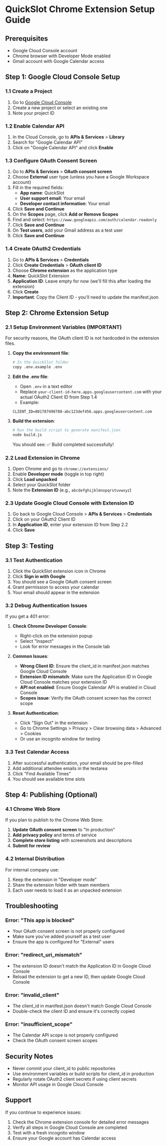 # QuickSlot Chrome Extension Setup Guide

## Prerequisites
- Google Cloud Console account
- Chrome browser with Developer Mode enabled
- Gmail account with Google Calendar access

## Step 1: Google Cloud Console Setup

### 1.1 Create a Project
1. Go to [Google Cloud Console](https://console.cloud.google.com/)
2. Create a new project or select an existing one
3. Note your project ID

### 1.2 Enable Calendar API
1. In the Cloud Console, go to **APIs & Services** > **Library**
2. Search for "Google Calendar API"
3. Click on "Google Calendar API" and click **Enable**

### 1.3 Configure OAuth Consent Screen
1. Go to **APIs & Services** > **OAuth consent screen**
2. Choose **External** user type (unless you have a Google Workspace account)
3. Fill in the required fields:
   - **App name**: QuickSlot
   - **User support email**: Your email
   - **Developer contact information**: Your email
4. Click **Save and Continue**
5. On the **Scopes** page, click **Add or Remove Scopes**
6. Find and select: `https://www.googleapis.com/auth/calendar.readonly`
7. Click **Save and Continue**
8. On **Test users**, add your Gmail address as a test user
9. Click **Save and Continue**

### 1.4 Create OAuth2 Credentials
1. Go to **APIs & Services** > **Credentials**
2. Click **Create Credentials** > **OAuth client ID**
3. Choose **Chrome extension** as the application type
4. **Name**: QuickSlot Extension
5. **Application ID**: Leave empty for now (we'll fill this after loading the extension)
6. Click **Create**
7. **Important**: Copy the Client ID - you'll need to update the manifest.json

## Step 2: Chrome Extension Setup

### 2.1 Setup Environment Variables (IMPORTANT)
For security reasons, the OAuth client ID is not hardcoded in the extension files.

1. **Copy the environment file**:
   ```bash
   # In the QuickSlot folder
   copy .env.example .env
   ```

2. **Edit the .env file**:
   - Open `.env` in a text editor
   - Replace `your-client-id-here.apps.googleusercontent.com` with your actual OAuth2 Client ID from Step 1.4
   - Example:
   ```
   CLIENT_ID=801787498788-abc123def456.apps.googleusercontent.com
   ```

3. **Build the extension**:
   ```bash
   # Run the build script to generate manifest.json
   node build.js
   ```
   
   You should see: ✅ Build completed successfully!

### 2.2 Load Extension in Chrome
1. Open Chrome and go to `chrome://extensions/`
2. Enable **Developer mode** (toggle in top right)
3. Click **Load unpacked**
4. Select your QuickSlot folder
5. Note the **Extension ID** (e.g., `abcdefghijklmnopqrstuvwxyz`)

### 2.3 Update Google Cloud Console with Extension ID
1. Go back to Google Cloud Console > **APIs & Services** > **Credentials**
2. Click on your OAuth2 Client ID
3. In **Application ID**, enter your extension ID from Step 2.2
4. Click **Save**

## Step 3: Testing

### 3.1 Test Authentication
1. Click the QuickSlot extension icon in Chrome
2. Click **Sign in with Google**
3. You should see a Google OAuth consent screen
4. Grant permission to access your calendar
5. Your email should appear in the extension

### 3.2 Debug Authentication Issues
If you get a 401 error:

1. **Check Chrome Developer Console**:
   - Right-click on the extension popup
   - Select "Inspect"
   - Look for error messages in the Console tab

2. **Common Issues**:
   - **Wrong Client ID**: Ensure the client_id in manifest.json matches Google Cloud Console
   - **Extension ID mismatch**: Make sure the Application ID in Google Cloud Console matches your extension ID
   - **API not enabled**: Ensure Google Calendar API is enabled in Cloud Console
   - **Scopes issue**: Verify the OAuth consent screen has the correct scope

3. **Reset Authentication**:
   - Click "Sign Out" in the extension
   - Go to Chrome Settings > Privacy > Clear browsing data > Advanced > Cookies
   - Or use an incognito window for testing

### 3.3 Test Calendar Access
1. After successful authentication, your email should be pre-filled
2. Add additional attendee emails in the textarea
3. Click "Find Available Times"
4. You should see available time slots

## Step 4: Publishing (Optional)

### 4.1 Chrome Web Store
If you plan to publish to the Chrome Web Store:

1. **Update OAuth consent screen** to "In production"
2. **Add privacy policy** and terms of service
3. **Complete store listing** with screenshots and descriptions
4. **Submit for review**

### 4.2 Internal Distribution
For internal company use:
1. Keep the extension in "Developer mode"
2. Share the extension folder with team members
3. Each user needs to load it as an unpacked extension

## Troubleshooting

### Error: "This app is blocked"
- Your OAuth consent screen is not properly configured
- Make sure you've added yourself as a test user
- Ensure the app is configured for "External" users

### Error: "redirect_uri_mismatch"
- The extension ID doesn't match the Application ID in Google Cloud Console
- Reload the extension to get a new ID, then update Google Cloud Console

### Error: "invalid_client"
- The client_id in manifest.json doesn't match Google Cloud Console
- Double-check the client ID and ensure it's correctly copied

### Error: "insufficient_scope"
- The Calendar API scope is not properly configured
- Check the OAuth consent screen scopes

## Security Notes

- Never commit your client_id to public repositories
- Use environment variables or build scripts for client_id in production
- Regularly rotate OAuth2 client secrets if using client secrets
- Monitor API usage in Google Cloud Console

## Support

If you continue to experience issues:
1. Check the Chrome extension console for detailed error messages
2. Verify all steps in Google Cloud Console are completed
3. Test with a fresh incognito window
4. Ensure your Google account has Calendar access

